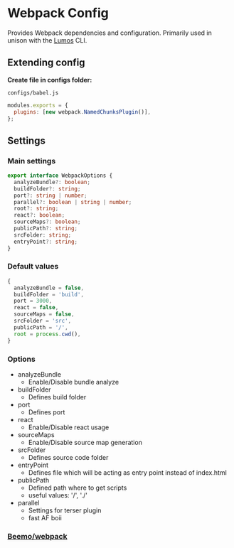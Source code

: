 # Webpack Config

Provides Webpack dependencies and configuration. Primarily used in unison with the
[Lumos](https://www.npmjs.com/package/@rajzik/lumos) CLI.

## Extending config

**Create file in configs folder:**

`configs/babel.js`

```js
modules.exports = {
  plugins: [new webpack.NamedChunksPlugin()],
};
```

## Settings

### Main settings

```ts
export interface WebpackOptions {
  analyzeBundle?: boolean;
  buildFolder?: string;
  port?: string | number;
  parallel?: boolean | string | number;
  root?: string;
  react?: boolean;
  sourceMaps?: boolean;
  publicPath?: string;
  srcFolder: string;
  entryPoint?: string;
}
```

### Default values

```ts
{
  analyzeBundle = false,
  buildFolder = 'build',
  port = 3000,
  react = false,
  sourceMaps = false,
  srcFolder = 'src',
  publicPath = '/',
  root = process.cwd(),
}
```

### Options

- analyzeBundle
  - Enable/Disable bundle analyze
- buildFolder
  - Defines build folder
- port
  - Defines port
- react
  - Enable/Disable react usage
- sourceMaps
  - Enable/Disable source map generation
- srcFolder
  - Defines source code folder
- entryPoint
  - Defines file which will be acting as entry point instead of index.html
- publicPath
  - Defined path where to get scripts
  - useful values: '/', './'
- parallel
  - Settings for terser plugin
  - fast AF boii

### [Beemo/webpack](https://milesj.gitbook.io/beemo/driver/webpack)
